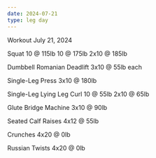 ```yaml
---
date: 2024-07-21
type: leg day
---
```

Workout July 21, 2024

Squat
10 @ 115lb
10 @ 175lb
2x10 @ 185lb

Dumbbell Romanian Deadlift
3x10 @ 55lb each

Single-Leg Press
3x10 @ 180lb

Single-Leg Lying Leg Curl
10 @ 55lb
2x10 @ 65lb

Glute Bridge Machine
3x10 @ 90lb

Seated Calf Raises
4x12 @ 55lb

Crunches
4x20 @ 0lb

Russian Twists
4x20 @ 0lb